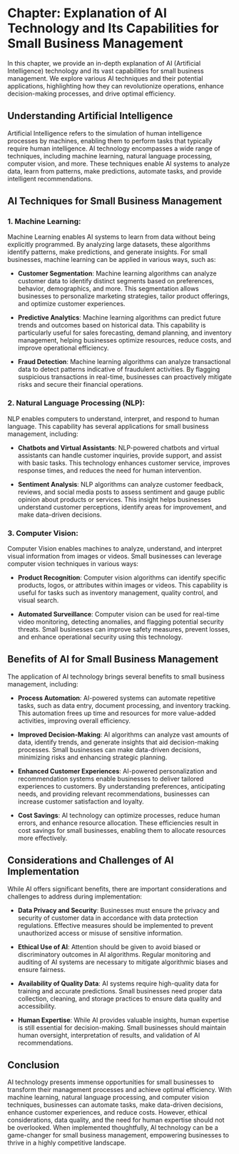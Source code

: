 Chapter: Explanation of AI Technology and Its Capabilities for Small Business Management
========================================================================================

In this chapter, we provide an in-depth explanation of AI (Artificial Intelligence) technology and its vast capabilities for small business management. We explore various AI techniques and their potential applications, highlighting how they can revolutionize operations, enhance decision-making processes, and drive optimal efficiency.

Understanding Artificial Intelligence
-------------------------------------

Artificial Intelligence refers to the simulation of human intelligence processes by machines, enabling them to perform tasks that typically require human intelligence. AI technology encompasses a wide range of techniques, including machine learning, natural language processing, computer vision, and more. These techniques enable AI systems to analyze data, learn from patterns, make predictions, automate tasks, and provide intelligent recommendations.

AI Techniques for Small Business Management
-------------------------------------------

### 1. **Machine Learning**:

Machine Learning enables AI systems to learn from data without being explicitly programmed. By analyzing large datasets, these algorithms identify patterns, make predictions, and generate insights. For small businesses, machine learning can be applied in various ways, such as:

* **Customer Segmentation**: Machine learning algorithms can analyze customer data to identify distinct segments based on preferences, behavior, demographics, and more. This segmentation allows businesses to personalize marketing strategies, tailor product offerings, and optimize customer experiences.

* **Predictive Analytics**: Machine learning algorithms can predict future trends and outcomes based on historical data. This capability is particularly useful for sales forecasting, demand planning, and inventory management, helping businesses optimize resources, reduce costs, and improve operational efficiency.

* **Fraud Detection**: Machine learning algorithms can analyze transactional data to detect patterns indicative of fraudulent activities. By flagging suspicious transactions in real-time, businesses can proactively mitigate risks and secure their financial operations.

### 2. **Natural Language Processing (NLP)**:

NLP enables computers to understand, interpret, and respond to human language. This capability has several applications for small business management, including:

* **Chatbots and Virtual Assistants**: NLP-powered chatbots and virtual assistants can handle customer inquiries, provide support, and assist with basic tasks. This technology enhances customer service, improves response times, and reduces the need for human intervention.

* **Sentiment Analysis**: NLP algorithms can analyze customer feedback, reviews, and social media posts to assess sentiment and gauge public opinion about products or services. This insight helps businesses understand customer perceptions, identify areas for improvement, and make data-driven decisions.

### 3. **Computer Vision**:

Computer Vision enables machines to analyze, understand, and interpret visual information from images or videos. Small businesses can leverage computer vision techniques in various ways:

* **Product Recognition**: Computer vision algorithms can identify specific products, logos, or attributes within images or videos. This capability is useful for tasks such as inventory management, quality control, and visual search.

* **Automated Surveillance**: Computer vision can be used for real-time video monitoring, detecting anomalies, and flagging potential security threats. Small businesses can improve safety measures, prevent losses, and enhance operational security using this technology.

Benefits of AI for Small Business Management
--------------------------------------------

The application of AI technology brings several benefits to small business management, including:

* **Process Automation**: AI-powered systems can automate repetitive tasks, such as data entry, document processing, and inventory tracking. This automation frees up time and resources for more value-added activities, improving overall efficiency.

* **Improved Decision-Making**: AI algorithms can analyze vast amounts of data, identify trends, and generate insights that aid decision-making processes. Small businesses can make data-driven decisions, minimizing risks and enhancing strategic planning.

* **Enhanced Customer Experiences**: AI-powered personalization and recommendation systems enable businesses to deliver tailored experiences to customers. By understanding preferences, anticipating needs, and providing relevant recommendations, businesses can increase customer satisfaction and loyalty.

* **Cost Savings**: AI technology can optimize processes, reduce human errors, and enhance resource allocation. These efficiencies result in cost savings for small businesses, enabling them to allocate resources more effectively.

Considerations and Challenges of AI Implementation
--------------------------------------------------

While AI offers significant benefits, there are important considerations and challenges to address during implementation:

* **Data Privacy and Security**: Businesses must ensure the privacy and security of customer data in accordance with data protection regulations. Effective measures should be implemented to prevent unauthorized access or misuse of sensitive information.

* **Ethical Use of AI**: Attention should be given to avoid biased or discriminatory outcomes in AI algorithms. Regular monitoring and auditing of AI systems are necessary to mitigate algorithmic biases and ensure fairness.

* **Availability of Quality Data**: AI systems require high-quality data for training and accurate predictions. Small businesses need proper data collection, cleaning, and storage practices to ensure data quality and accessibility.

* **Human Expertise**: While AI provides valuable insights, human expertise is still essential for decision-making. Small businesses should maintain human oversight, interpretation of results, and validation of AI recommendations.

Conclusion
----------

AI technology presents immense opportunities for small businesses to transform their management processes and achieve optimal efficiency. With machine learning, natural language processing, and computer vision techniques, businesses can automate tasks, make data-driven decisions, enhance customer experiences, and reduce costs. However, ethical considerations, data quality, and the need for human expertise should not be overlooked. When implemented thoughtfully, AI technology can be a game-changer for small business management, empowering businesses to thrive in a highly competitive landscape.
